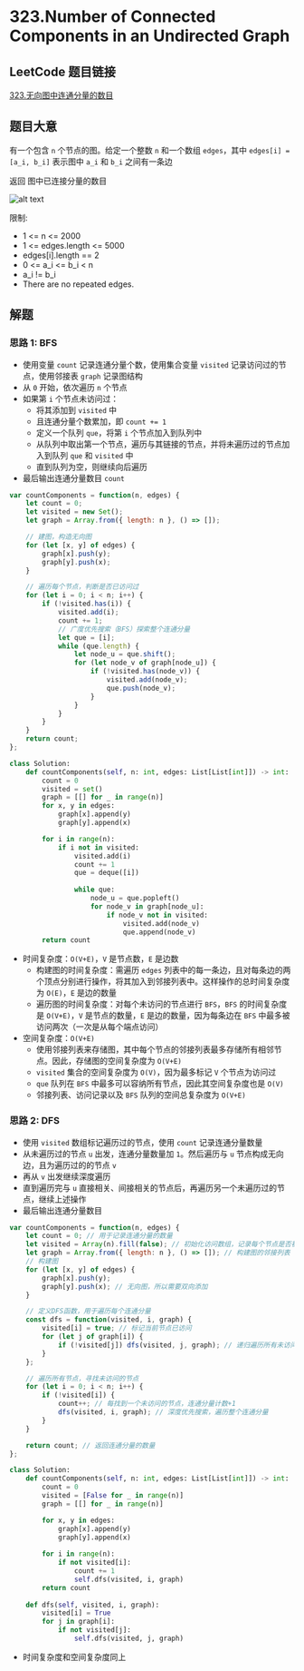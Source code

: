# 323.Number of Connected Components in an Undirected Graph

## LeetCode 题目链接

[323.无向图中连通分量的数目](https://leetcode.cn/problems/number-of-connected-components-in-an-undirected-graph/)

## 题目大意

有一个包含 `n` 个节点的图。给定一个整数 `n` 和一个数组 `edges`，其中 `edges[i] = [a_i, b_i]` 表示图中 `a_i` 和 `b_i` 之间有一条边

返回 图中已连接分量的数目 

![alt text](images/example323.png)

限制:
- 1 <= n <= 2000
- 1 <= edges.length <= 5000
- edges[i].length == 2
- 0 <= a_i <= b_i < n
- a_i != b_i
- There are no repeated edges.

## 解题

### 思路 1: BFS

- 使用变量 `count` 记录连通分量个数，使用集合变量 `visited` 记录访问过的节点，使用邻接表 `graph` 记录图结构
- 从 `0` 开始，依次遍历 `n` 个节点
- 如果第 `i` 个节点未访问过：
  - 将其添加到 `visited` 中
  - 且连通分量个数累加，即 `count += 1`
  - 定义一个队列 `que`，将第 `i` 个节点加入到队列中
  - 从队列中取出第一个节点，遍历与其链接的节点，并将未遍历过的节点加入到队列 `que` 和 `visited` 中
  - 直到队列为空，则继续向后遍历
- 最后输出连通分量数目 `count`

```js
var countComponents = function(n, edges) {
    let count = 0;
    let visited = new Set();
    let graph = Array.from({ length: n }, () => []);

    // 建图，构造无向图
    for (let [x, y] of edges) {
        graph[x].push(y);
        graph[y].push(x);
    }

    // 遍历每个节点，判断是否已访问过
    for (let i = 0; i < n; i++) {
        if (!visited.has(i)) {
            visited.add(i);
            count += 1;
            // 广度优先搜索（BFS）探索整个连通分量
            let que = [i];
            while (que.length) {
                let node_u = que.shift();
                for (let node_v of graph[node_u]) {
                    if (!visited.has(node_v)) {
                        visited.add(node_v);
                        que.push(node_v);
                    }
                }
            }
        }
    }
    return count;
};
```
```python
class Solution:
    def countComponents(self, n: int, edges: List[List[int]]) -> int:
        count = 0
        visited = set()
        graph = [[] for _ in range(n)]
        for x, y in edges:
            graph[x].append(y)
            graph[y].append(x)

        for i in range(n):
            if i not in visited:
                visited.add(i)
                count += 1
                que = deque([i])
                
                while que:
                    node_u = que.popleft()
                    for node_v in graph[node_u]:
                        if node_v not in visited:
                            visited.add(node_v)
                            que.append(node_v)
        return count
```

- 时间复杂度：`O(V+E)`，`V` 是节点数，`E` 是边数
  - 构建图的时间复杂度：需遍历 `edges` 列表中的每一条边，且对每条边的两个顶点分别进行操作，将其加入到邻接列表中。这样操作的总时间复杂度为 `O(E)`，`E` 是边的数量
  - 遍历图的时间复杂度：对每个未访问的节点进行 `BFS`，`BFS` 的时间复杂度是 `O(V+E)`，`V` 是节点的数量，`E` 是边的数量，因为每条边在 `BFS` 中最多被访问两次（一次是从每个端点访问）
- 空间复杂度：`O(V+E)`
  - 使用邻接列表来存储图，其中每个节点的邻接列表最多存储所有相邻节点。因此，存储图的空间复杂度为 `O(V+E)`
  - `visited` 集合的空间复杂度为 `O(V)`，因为最多标记 `V` 个节点为访问过
  - `que` 队列在 `BFS` 中最多可以容纳所有节点，因此其空间复杂度也是 `O(V)`
  - 邻接列表、访问记录以及 `BFS` 队列的空间总复杂度为 `O(V+E)`

### 思路 2: DFS

- 使用 `visited` 数组标记遍历过的节点，使用 `count` 记录连通分量数量
- 从未遍历过的节点 `u` 出发，连通分量数量加 `1`。然后遍历与 `u` 节点构成无向边，且为遍历过的的节点 `v`
- 再从 `v` 出发继续深度遍历
- 直到遍历完与 `u` 直接相关、间接相关的节点后，再遍历另一个未遍历过的节点，继续上述操作
- 最后输出连通分量数目

```js
var countComponents = function(n, edges) {
    let count = 0; // 用于记录连通分量的数量
    let visited = Array(n).fill(false); // 初始化访问数组，记录每个节点是否被访问过
    let graph = Array.from({ length: n }, () => []); // 构建图的邻接列表
    // 构建图
    for (let [x, y] of edges) {
        graph[x].push(y);
        graph[y].push(x); // 无向图，所以需要双向添加
    }

    // 定义DFS函数，用于遍历每个连通分量
    const dfs = function(visited, i, graph) {
        visited[i] = true; // 标记当前节点已访问
        for (let j of graph[i]) {
            if (!visited[j]) dfs(visited, j, graph); // 递归遍历所有未访问的相邻节点
        }
    };

    // 遍历所有节点，寻找未访问的节点
    for (let i = 0; i < n; i++) {
        if (!visited[i]) {
            count++; // 每找到一个未访问的节点，连通分量计数+1
            dfs(visited, i, graph); // 深度优先搜索，遍历整个连通分量
        }
    }

    return count; // 返回连通分量的数量
};
```
```python
class Solution:
    def countComponents(self, n: int, edges: List[List[int]]) -> int:
        count = 0
        visited = [False for _ in range(n)]
        graph = [[] for _ in range(n)]

        for x, y in edges:
            graph[x].append(y)
            graph[y].append(x)
        
        for i in range(n):
            if not visited[i]:
                count += 1
                self.dfs(visited, i, graph)
        return count
    
    def dfs(self, visited, i, graph):
        visited[i] = True
        for j in graph[i]:
            if not visited[j]:
                self.dfs(visited, j, graph)
```

- 时间复杂度和空间复杂度同上